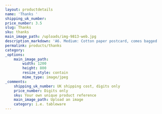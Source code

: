 ```yaml
---
layout: productdetails
name: 'Thanks '
shipping_uk_number:
price_number: 3.5
slug: Thanks
sku: thanks
main_image_path: /uploads/img-9813-web.jpg
description_markdown: 'A6. Medium: Cotton paper postcard, comes bagged with kraft paper envelope.'
permalink: products/thanks
category:
_options:
    main_image_path:
        width: 1200
        height: 800
        resize_style: contain
        mime_type: image/jpeg
_comments:
    shipping_uk_number: UK shipping cost, digits only
    price_number: Digits only
    sku: Your own unique product reference
    main_image_path: Upload an image
    category: i.e. tableware
---
```


